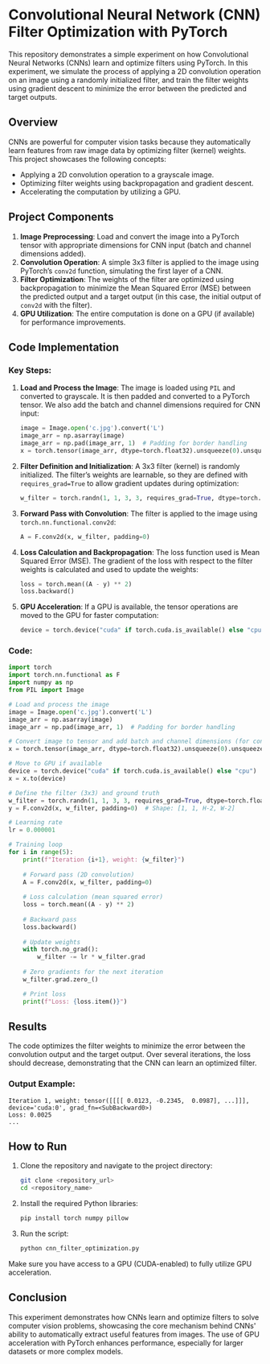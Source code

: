 
# Convolutional Neural Network (CNN) Filter Optimization with PyTorch

This repository demonstrates a simple experiment on how Convolutional Neural Networks (CNNs) learn and optimize filters using PyTorch. In this experiment, we simulate the process of applying a 2D convolution operation on an image using a randomly initialized filter, and train the filter weights using gradient descent to minimize the error between the predicted and target outputs.

## Overview

CNNs are powerful for computer vision tasks because they automatically learn features from raw image data by optimizing filter (kernel) weights. This project showcases the following concepts:
- Applying a 2D convolution operation to a grayscale image.
- Optimizing filter weights using backpropagation and gradient descent.
- Accelerating the computation by utilizing a GPU.

## Project Components
1. **Image Preprocessing**: Load and convert the image into a PyTorch tensor with appropriate dimensions for CNN input (batch and channel dimensions added).
2. **Convolution Operation**: A simple 3x3 filter is applied to the image using PyTorch’s `conv2d` function, simulating the first layer of a CNN.
3. **Filter Optimization**: The weights of the filter are optimized using backpropagation to minimize the Mean Squared Error (MSE) between the predicted output and a target output (in this case, the initial output of `conv2d` with the filter).
4. **GPU Utilization**: The entire computation is done on a GPU (if available) for performance improvements.

## Code Implementation

### Key Steps:
1. **Load and Process the Image**: The image is loaded using `PIL` and converted to grayscale. It is then padded and converted to a PyTorch tensor. We also add the batch and channel dimensions required for CNN input:
    ```python
    image = Image.open('c.jpg').convert('L')
    image_arr = np.asarray(image)
    image_arr = np.pad(image_arr, 1)  # Padding for border handling
    x = torch.tensor(image_arr, dtype=torch.float32).unsqueeze(0).unsqueeze(0)
    ```

2. **Filter Definition and Initialization**: A 3x3 filter (kernel) is randomly initialized. The filter’s weights are learnable, so they are defined with `requires_grad=True` to allow gradient updates during optimization:
    ```python
    w_filter = torch.randn(1, 1, 3, 3, requires_grad=True, dtype=torch.float32, device=device)  # Shape: [out_channels, in_channels, H, W]
    ```

3. **Forward Pass with Convolution**: The filter is applied to the image using `torch.nn.functional.conv2d`:
    ```python
    A = F.conv2d(x, w_filter, padding=0)
    ```

4. **Loss Calculation and Backpropagation**: The loss function used is Mean Squared Error (MSE). The gradient of the loss with respect to the filter weights is calculated and used to update the weights:
    ```python
    loss = torch.mean((A - y) ** 2)
    loss.backward()
    ```

5. **GPU Acceleration**: If a GPU is available, the tensor operations are moved to the GPU for faster computation:
    ```python
    device = torch.device("cuda" if torch.cuda.is_available() else "cpu")
    ```

### Code:

```python
import torch
import torch.nn.functional as F
import numpy as np
from PIL import Image

# Load and process the image
image = Image.open('c.jpg').convert('L')
image_arr = np.asarray(image)
image_arr = np.pad(image_arr, 1)  # Padding for border handling

# Convert image to tensor and add batch and channel dimensions (for conv2d)
x = torch.tensor(image_arr, dtype=torch.float32).unsqueeze(0).unsqueeze(0)  # Shape: [1, 1, H, W]

# Move to GPU if available
device = torch.device("cuda" if torch.cuda.is_available() else "cpu")
x = x.to(device)

# Define the filter (3x3) and ground truth
w_filter = torch.randn(1, 1, 3, 3, requires_grad=True, dtype=torch.float32, device=device)  # Shape: [out_channels, in_channels, H, W]
y = F.conv2d(x, w_filter, padding=0)  # Shape: [1, 1, H-2, W-2]

# Learning rate
lr = 0.000001

# Training loop
for i in range(5):
    print(f"Iteration {i+1}, weight: {w_filter}")
    
    # Forward pass (2D convolution)
    A = F.conv2d(x, w_filter, padding=0)
    
    # Loss calculation (mean squared error)
    loss = torch.mean((A - y) ** 2)
    
    # Backward pass
    loss.backward()
    
    # Update weights
    with torch.no_grad():
        w_filter -= lr * w_filter.grad
    
    # Zero gradients for the next iteration
    w_filter.grad.zero_()

    # Print loss
    print(f"Loss: {loss.item()}")
```

## Results

The code optimizes the filter weights to minimize the error between the convolution output and the target output. Over several iterations, the loss should decrease, demonstrating that the CNN can learn an optimized filter.

### Output Example:
```
Iteration 1, weight: tensor([[[[ 0.0123, -0.2345,  0.0987], ...]]], device='cuda:0', grad_fn=<SubBackward0>)
Loss: 0.0025
...
```

## How to Run

1. Clone the repository and navigate to the project directory:
    ```bash
    git clone <repository_url>
    cd <repository_name>
    ```

2. Install the required Python libraries:
    ```bash
    pip install torch numpy pillow
    ```

3. Run the script:
    ```bash
    python cnn_filter_optimization.py
    ```

Make sure you have access to a GPU (CUDA-enabled) to fully utilize GPU acceleration.

## Conclusion

This experiment demonstrates how CNNs learn and optimize filters to solve computer vision problems, showcasing the core mechanism behind CNNs' ability to automatically extract useful features from images. The use of GPU acceleration with PyTorch enhances performance, especially for larger datasets or more complex models.

